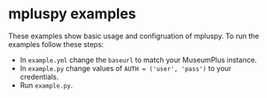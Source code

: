 # mpluspy examples
These examples show basic usage and configruation of mpluspy.
To run the examples follow these steps:

- In `example.yml` change the `baseurl` to match your MuseumPlus instance.
- In `example.py` change values of `AUTH = ('user', 'pass')` to your credentials.
- Run `example.py`.
